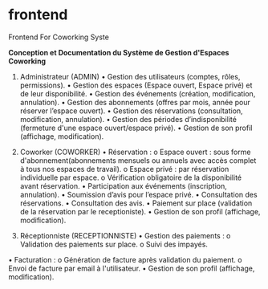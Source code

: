# frontend
Frontend For Coworking Syste

________________________________Conception et Documentation du Système de Gestion d'Espaces Coworking________________________________
1. Administrateur (ADMIN)
•	Gestion des utilisateurs (comptes, rôles, permissions).
•	Gestion des espaces (Espace ouvert, Espace privé) et de leur disponibilité.
•	Gestion des événements (création, modification, annulation).
•	Gestion des abonnements (offres par mois, année pour réserver l’espace ouvert).
•	Gestion des réservations (consultation, modification, annulation).
•	Gestion des périodes d’indisponibilité (fermeture d'une espace ouvert/espace privé). 
•	Gestion de son profil (affichage, modification).

3. Coworker (COWORKER)
•	Réservation :
o	Espace ouvert : sous forme d'abonnement(abonnements mensuels ou annuels avec accès complet à tous nos espaces de travail).
o	Espace privé : par réservation individuelle par espace.
o	Vérification obligatoire de la disponibilité avant réservation.
•	Participation aux événements (inscription, annulation).
•	Soumission d’avis pour l’espace privé.
•	Consultation des réservations.
•	Consultation des avis.
•	Paiement sur place (validation de la réservation par le receptioniste).
•	Gestion de son profil (affichage, modification).

5. Réceptionniste (RECEPTIONNISTE)
•	Gestion des paiements :
o	Validation des paiements sur place.
o	Suivi des impayés.

•	Facturation :
o	Génération de facture après validation du paiement.
o	Envoi de facture par email à l'utilisateur.
•	Gestion de son profil (affichage, modification).
